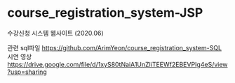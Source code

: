 # course_registration_system-JSP
수강신청 시스템 웹사이트 (2020.06)

관련 sql파일
https://github.com/ArimYeon/course_registration_system-SQL
시연 영상
https://drive.google.com/file/d/1xyS80tNaiA1UnZliTEEWf2EBEVPIg4eS/view?usp=sharing
